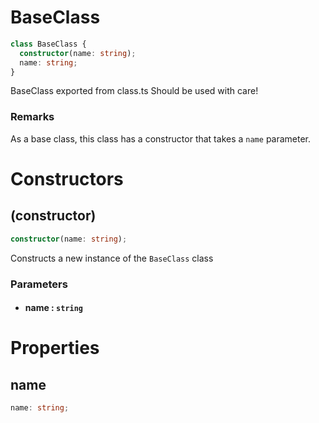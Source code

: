 # BaseClass

```typescript
class BaseClass {
  constructor(name: string);
  name: string;
}
```

BaseClass exported from class.ts
Should be used with care!

### Remarks

As a base class, this class has a constructor that takes a `name` parameter.

# Constructors

## (constructor)

```typescript
constructor(name: string);
```

Constructs a new instance of the `BaseClass` class

### Parameters

- #### **name** : `string`

# Properties

## name

```typescript
name: string;
```
